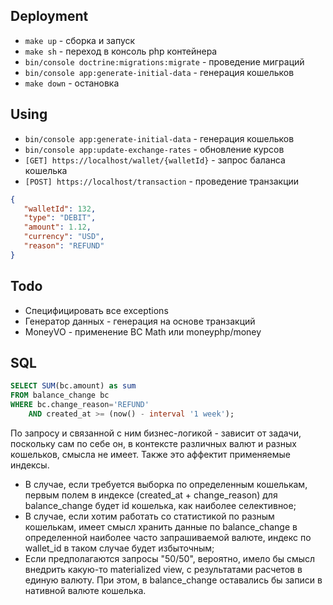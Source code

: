 ## Deployment
- `make up` - сборка и запуск 
- `make sh` - переход в консоль php контейнера
- `bin/console doctrine:migrations:migrate` - проведение миграций
- `bin/console app:generate-initial-data` - генерация кошельков
- `make down` - остановка

## Using
- `bin/console app:generate-initial-data` - генерация кошельков
- `bin/console app:update-exchange-rates` - обновление курсов
- `[GET] https://localhost/wallet/{walletId}` - запрос баланса кошелька
- `[POST] https://localhost/transaction` - проведение транзакции
 ```json
{
    "walletId": 132,
    "type": "DEBIT",
    "amount": 1.12,
    "currency": "USD",
    "reason": "REFUND"
}
```
## Todo
- Специфицировать все exceptions
- Генератор данных - генерация на основе транзакций
- MoneyVO - применение BC Math или moneyphp/money

## SQL
```sql
SELECT SUM(bc.amount) as sum
FROM balance_change bc
WHERE bc.change_reason='REFUND'
    AND created_at >= (now() - interval '1 week');
```
По запросу и связанной с ним бизнес-логикой - зависит от задачи, поскольку сам 
по себе он, в контексте различных валют и разных кошельков, смысла не имеет. 
Также это аффектит применяемые индексы.
- В случае, если требуется выборка по определенным кошелькам, первым полем в 
индексе (created_at + change_reason) для balance_change будет id кошелька, как
наиболее селективное;
- В случае, если хотим работать со статистикой по разным кошелькам, имеет смысл
хранить данные по balance_change в определенной наиболее часто запрашиваемой 
валюте, индекс по wallet_id в таком случае будет избыточным;
- Если предполагаются запросы "50/50", вероятно, имело бы смысл внедрить 
какую-то materialized view, с результатами расчетов в единую валюту. При этом, 
в balance_change оставались бы записи в нативной валюте кошелька.
